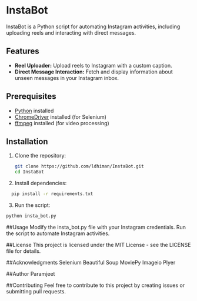 # InstaBot

InstaBot is a Python script for automating Instagram activities, including uploading reels and interacting with direct messages.

## Features

- **Reel Uploader:** Upload reels to Instagram with a custom caption.
- **Direct Message Interaction:** Fetch and display information about unseen messages in your Instagram inbox.

## Prerequisites
- [Python](https://www.python.org/) installed
- [ChromeDriver](https://sites.google.com/chromium.org/driver/) installed (for Selenium)
- [ffmpeg](https://ffmpeg.org/download.html) installed (for video processing)

## Installation

1. Clone the repository:

   ```bash
   git clone https://github.com/ldhiman/InstaBot.git
   cd InstaBot
   ```
2. Install dependencies:
  ```bash
    pip install -r requirements.txt
  ```
3. Run the script:
```bash
python insta_bot.py
```

##Usage
Modify the insta_bot.py file with your Instagram credentials.
Run the script to automate Instagram activities.

##License
This project is licensed under the MIT License - see the LICENSE file for details.

##Acknowledgments
Selenium
Beautiful Soup
MoviePy
Imageio
Plyer

##Author
Paramjeet

##Contributing
Feel free to contribute to this project by creating issues or submitting pull requests.
